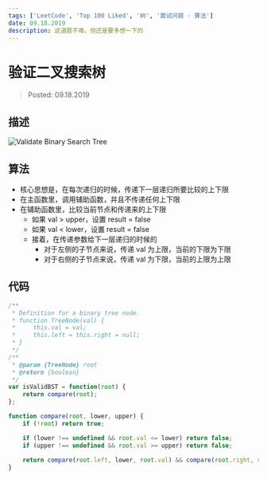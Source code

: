 ```yaml
---
tags: ['LeetCode', 'Top 100 Liked', '树', '面试问题 - 算法']
date: 09.18.2019
description: 这道题不难，但还是要多想一下的
---
```


# 验证二叉搜索树

> Posted: 09.18.2019

<Tag />

## 描述

![Validate Binary Search Tree](/images/validateBST.png)

## 算法

- 核心思想是，在每次递归的时候，传递下一层递归所要比较的上下限
- 在主函数里，调用辅助函数，并且不传递任何上下限
- 在辅助函数里，比较当前节点和传递来的上下限
  - 如果 val > upper，设置 result = false
  - 如果 val < lower，设置 result = false
  - 接着，在传递参数给下一层递归的时候的
    - 对于左侧的子节点来说，传递 val 为上限，当前的下限为下限
    - 对于右侧的子节点来说，传递 val 为下限，当前的上限为上限

## 代码

```javascript
/**
 * Definition for a binary tree node.
 * function TreeNode(val) {
 *     this.val = val;
 *     this.left = this.right = null;
 * }
 */
/**
 * @param {TreeNode} root
 * @return {boolean}
 */
var isValidBST = function(root) {
    return compare(root);
};

function compare(root, lower, upper) {
    if (!root) return true;

    if (lower !== undefined && root.val <= lower) return false;
    if (upper !== undefined && root.val >= upper) return false;
    
    return compare(root.left, lower, root.val) && compare(root.right, root.val, upper);
}
```

<Chirpy />